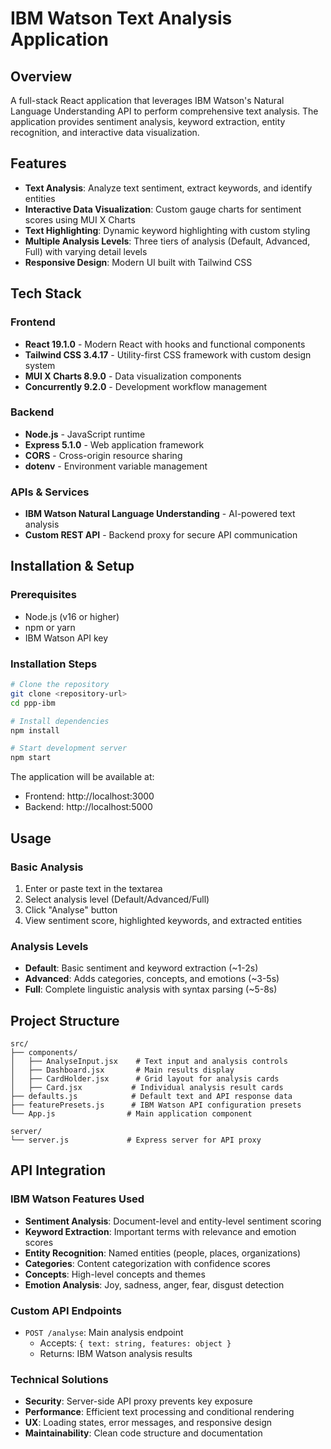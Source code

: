 # IBM Watson Text Analysis Application

## Overview
A full-stack React application that leverages IBM Watson's Natural Language Understanding API to perform comprehensive text analysis. The application provides sentiment analysis, keyword extraction, entity recognition, and interactive data visualization.

## Features
- **Text Analysis**: Analyze text sentiment, extract keywords, and identify entities
- **Interactive Data Visualization**: Custom gauge charts for sentiment scores using MUI X Charts
- **Text Highlighting**: Dynamic keyword highlighting with custom styling
- **Multiple Analysis Levels**: Three tiers of analysis (Default, Advanced, Full) with varying detail levels
- **Responsive Design**: Modern UI built with Tailwind CSS

## Tech Stack
### Frontend
- **React 19.1.0** - Modern React with hooks and functional components
- **Tailwind CSS 3.4.17** - Utility-first CSS framework with custom design system
- **MUI X Charts 8.9.0** - Data visualization components
- **Concurrently 9.2.0** - Development workflow management

### Backend
- **Node.js** - JavaScript runtime
- **Express 5.1.0** - Web application framework
- **CORS** - Cross-origin resource sharing
- **dotenv** - Environment variable management

### APIs & Services
- **IBM Watson Natural Language Understanding** - AI-powered text analysis
- **Custom REST API** - Backend proxy for secure API communication

## Installation & Setup

### Prerequisites
- Node.js (v16 or higher)
- npm or yarn
- IBM Watson API key

### Installation Steps
```bash
# Clone the repository
git clone <repository-url>
cd ppp-ibm

# Install dependencies
npm install

# Start development server
npm start
```

The application will be available at:
- Frontend: http://localhost:3000
- Backend: http://localhost:5000

## Usage

### Basic Analysis
1. Enter or paste text in the textarea
2. Select analysis level (Default/Advanced/Full)
3. Click "Analyse" button
4. View sentiment score, highlighted keywords, and extracted entities

### Analysis Levels
- **Default**: Basic sentiment and keyword extraction (~1-2s)
- **Advanced**: Adds categories, concepts, and emotions (~3-5s)
- **Full**: Complete linguistic analysis with syntax parsing (~5-8s)

## Project Structure
```
src/
├── components/
│   ├── AnalyseInput.jsx    # Text input and analysis controls
│   ├── Dashboard.jsx       # Main results display
│   ├── CardHolder.jsx      # Grid layout for analysis cards
│   ├── Card.jsx           # Individual analysis result cards
├── defaults.js            # Default text and API response data
├── featurePresets.js      # IBM Watson API configuration presets
└── App.js                # Main application component

server/
└── server.js             # Express server for API proxy
```

## API Integration

### IBM Watson Features Used
- **Sentiment Analysis**: Document-level and entity-level sentiment scoring
- **Keyword Extraction**: Important terms with relevance and emotion scores
- **Entity Recognition**: Named entities (people, places, organizations)
- **Categories**: Content categorization with confidence scores
- **Concepts**: High-level concepts and themes
- **Emotion Analysis**: Joy, sadness, anger, fear, disgust detection

### Custom API Endpoints
- `POST /analyse`: Main analysis endpoint
  - Accepts: `{ text: string, features: object }`
  - Returns: IBM Watson analysis results
### Technical Solutions
- **Security**: Server-side API proxy prevents key exposure
- **Performance**: Efficient text processing and conditional rendering
- **UX**: Loading states, error messages, and responsive design
- **Maintainability**: Clean code structure and documentation

